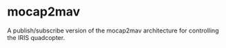 # mocap2mav
A publish/subscribe version of the mocap2mav architecture for controlling the IRIS quadcopter.

